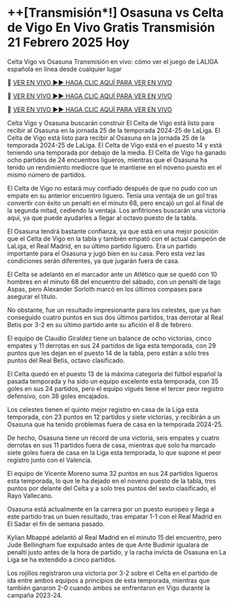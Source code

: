 # ++[Transmisión*!] Osasuna vs Celta de Vigo En Vivo Gratis Transmisión 21 Febrero 2025 Hoy
Celta Vigo vs Osasuna Transmisión en vivo: cómo ver el juego de LALIGA española en línea desde cualquier lugar

🔴 [VER EN VIVO ►► HAGA CLIC AQUÍ PARA VER EN VIVO](https://jpn-srt.blogspot.com/2025/02/soccer.html)

🔴 [VER EN VIVO ►► HAGA CLIC AQUÍ PARA VER EN VIVO](https://jpn-srt.blogspot.com/2025/02/soccer.html)

🔴 [VER EN VIVO ►► HAGA CLIC AQUÍ PARA VER EN VIVO](https://jpn-srt.blogspot.com/2025/02/soccer.html)

Celta Vigo y Osasuna buscarán construir El Celta de Vigo está listo para recibir al Osasuna en la jornada 25 de la temporada 2024-25 de LaLiga. El Celta de Vigo está listo para recibir al Osasuna en la jornada 25 de la temporada 2024-25 de LaLiga. El Celta de Vigo está en el puesto 14 y está teniendo una temporada por debajo de la media. El Celta de Vigo ha ganado ocho partidos de 24 encuentros ligueros, mientras que el Osasuna ha tenido un rendimiento mediocre que le mantiene en el noveno puesto en el mismo número de partidos.

El Celta de Vigo no estará muy confiado después de que no pudo con un empate en su anterior encuentro liguero. Tenía una ventaja de un gol tras convertir con éxito un penalti en el minuto 68, pero encajó un gol al final de la segunda mitad, cediendo la ventaja. Los anfitriones buscarán una victoria aquí, ya que puede ayudarles a llegar al octavo puesto de la tabla.

El Osasuna tendrá bastante confianza, ya que está en una mejor posición que el Celta de Vigo en la tabla y también empató con el actual campeón de LaLiga, el Real Madrid, en su último partido liguero. Era un partido importante para el Osasuna y jugó bien en su casa. Pero esta vez las condiciones serán diferentes, ya que jugarán fuera de casa.

El Celta se adelantó en el marcador ante un Atlético que se quedó con 10 hombres en el minuto 68 del encuentro del sábado, con un penalti de Iago Aspas, pero Alexander Sorloth marcó en los últimos compases para asegurar el título.

No obstante, fue un resultado impresionante para los celestes, que ya han conseguido cuatro puntos en sus dos últimos partidos, tras derrotar al Real Betis por 3-2 en su último partido ante su afición el 8 de febrero.

El equipo de Claudio Giraldez tiene un balance de ocho victorias, cinco empates y 11 derrotas en sus 24 partidos de liga esta temporada, con 29 puntos que les dejan en el puesto 14 de la tabla, pero están a sólo tres puntos del Real Betis, octavo clasificado.

El Celta quedó en el puesto 13 de la máxima categoría del fútbol español la pasada temporada y ha sido un equipo excelente esta temporada, con 35 goles en sus 24 partidos, pero el equipo vigués tiene el tercer peor registro defensivo, con 38 goles encajados.

Los celestes tienen el quinto mejor registro en casa de la Liga esta temporada, con 23 puntos en 12 partidos y siete victorias, y recibirán a un Osasuna que ha tenido problemas fuera de casa en la temporada 2024-25.

De hecho, Osasuna tiene un récord de una victoria, seis empates y cuatro derrotas en sus 11 partidos fuera de casa, mientras que solo ha marcado siete goles fuera de casa en la Liga esta temporada, lo que supone el peor registro junto con el Valencia.

El equipo de Vicente Moreno suma 32 puntos en sus 24 partidos ligueros esta temporada, lo que le ha dejado en el noveno puesto de la tabla, tres puntos por delante del Celta y a solo tres puntos del sexto clasificado, el Rayo Vallecano.

Osasuna está actualmente en la carrera por un puesto europeo y llega a este partido tras un buen resultado, tras empatar 1-1 con el Real Madrid en El Sadar el fin de semana pasado.

Kylian Mbappé adelantó al Real Madrid en el minuto 15 del encuentro, pero Jude Bellingham fue expulsado antes de que Ante Budimir igualara de penalti justo antes de la hora de partido, y la racha invicta de Osasuna en La Liga se ha extendido a cinco partidos.

Los rojillos registraron una victoria por 3-2 sobre el Celta en el partido de ida entre ambos equipos a principios de esta temporada, mientras que también ganaron 2-0 cuando ambos se enfrentaron en Vigo durante la campaña 2023-24.
